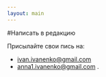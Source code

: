 ```yaml
---
layout: main
---
```


#Написать в редакцию

Присылайте свои пись на:
  * ivan.ivanenko@gmail.com 
  * anna1.ivanenko@gmail.com .
